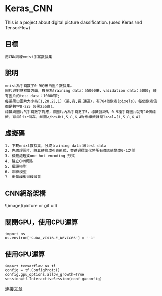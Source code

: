 # Keras_CNN
This is a project about digital picture classification. (used Keras and TensorFlow)
## 目標
    用CNN訓練mnist手寫數據集
## 說明
    mnist為手寫數字0-9的黑白圖片數據集。
    圖片與對應標籤方面，數量為training data：55000筆，validation data：5000; 僅有圖片的test data：10000筆; 
    每張黑白圖片大小為[1,28,28,1]（張,寬,長,通道），有784個像素(pixels)，每個像素值都是數字0-255（0黑255白）。
    標籤與圖片的手寫數字對應，如圖片內為手寫數字5，標籤就設5，0-9種手寫圖片就有10個標籤，可用list儲存，如圖</br>片1,5,8,6,4對應標籤就是label=[1,5,8,6,4]
## 虛擬碼
    1. 下載mnist數據集，分成training data 跟test data
    2. 先處理圖片，將其轉換成列表形式，並透過標準化將所有像素值變成0-1之間
    3. 標籤處理成one hot encoding 形式
    4. 建立CNN網路
    5. 編譯模型
    6. 訓練模型
    7. 衡量模型訓練誤差
## CNN網路架構
![image](picture or gif url)
## 關閉GPU，使用CPU運算
    import os
    os.environ["CUDA_VISIBLE_DEVICES"] = "-1"
## 使用GPU運算
    import tensorflow as tf
    config = tf.ConfigProto()
    config.gpu_options.allow_growth=True
    session=tf.InteractiveSession(config=config)

[連接文章](https://leodflagblog.wordpress.com/2020/08/14/%e4%bd%bf%e7%94%a8cnn%e5%b0%8dmnist%e6%89%8b%e5%af%ab%e6%95%b8%e6%93%9a%e9%9b%86%e9%80%b2%e8%a1%8c%e8%a8%93%e7%b7%b4%ef%bc%88cpu%e6%88%96gpu%e9%81%8b%e7%ae%97%ef%bc%89/)

